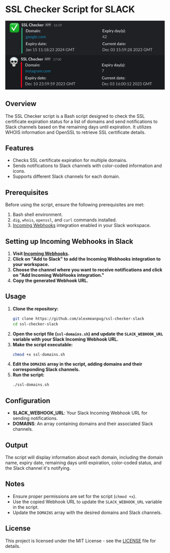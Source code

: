 # SSL Checker Script for SLACK
![Alt text](slack-channel.png?raw=true "SSL Checker & Slack Channel message")
## Overview

The SSL Checker script is a Bash script designed to check the SSL certificate expiration status for a list of domains and send notifications to Slack channels based on the remaining days until expiration. It utilizes WHOIS information and OpenSSL to retrieve SSL certificate details.

## Features

- Checks SSL certificate expiration for multiple domains.
- Sends notifications to Slack channels with color-coded information and icons.
- Supports different Slack channels for each domain.

## Prerequisites

Before using the script, ensure the following prerequisites are met:

1. Bash shell environment.
2. `dig`, `whois`, `openssl`, and `curl` commands installed.
3. [Incoming Webhooks](https://slack.com/apps/A0F7XDUAZ-incoming-webhooks?tab=more_info) integration enabled in your Slack workspace.

## Setting up Incoming Webhooks in Slack

1. **Visit [Incoming Webhooks](https://slack.com/apps/A0F7XDUAZ-incoming-webhooks?tab=more_info).**
2. **Click on "Add to Slack" to add the Incoming Webhooks integration to your workspace.**
3. **Choose the channel where you want to receive notifications and click on "Add Incoming WebHooks integration."**
4. **Copy the generated Webhook URL.**

## Usage

1. **Clone the repository:**
    ```bash
    git clone https://github.com/alexmeanpug/ssl-checker-slack
    cd ssl-checker-slack
    ```
2. **Open the script file (`ssl-domains.sh`) and update the `SLACK_WEBHOOK_URL` variable with your Slack Incoming Webhook URL.**
3. **Make the script executable:**
    ```bash
    chmod +x ssl-domains.sh
    ```
4. **Edit the `DOMAINS` array in the script, adding domains and their corresponding Slack channels.**
5. **Run the script:**
    ```bash
    ./ssl-domains.sh
    ```

## Configuration
- __SLACK_WEBHOOK_URL__: Your Slack Incoming Webhook URL for sending notifications.
- __DOMAINS__: An array containing domains and their associated Slack channels.

## Output
The script will display information about each domain, including the domain name, expiry date, remaining days until expiration, color-coded status, and the Slack channel it's notifying.

## Notes
- Ensure proper permissions are set for the script (`chmod +x`).
- Use the copied Webhook URL to update the `SLACK_WEBHOOK_URL` variable in the script.
- Update the `DOMAINS` array with the desired domains and Slack channels.

## License

This project is licensed under the MIT License - see the [LICENSE](LICENSE) file for details.
